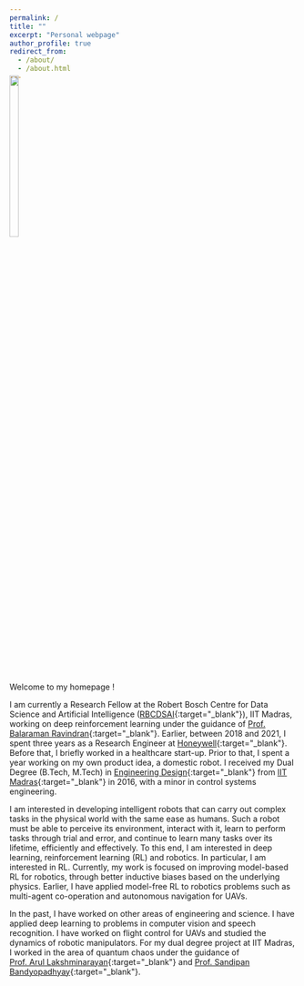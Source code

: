```yaml
---
permalink: /
title: ""
excerpt: "Personal webpage"
author_profile: true
redirect_from: 
  - /about/
  - /about.html
---
```

<p style="margin-top:-5%">
<img src="https://adi3e08.github.io/images/profile_picture.jpg" width="18%" height="27%"/>
</p>
Welcome to my homepage !

I am currently a Research Fellow at the Robert Bosch Centre for Data Science and Artificial Intelligence ([RBCDSAI](https://rbcdsai.iitm.ac.in/){:target="_blank"}), IIT Madras, working on deep reinforcement learning under the guidance of [Prof. Balaraman Ravindran](https://www.cse.iitm.ac.in/~ravi/){:target="_blank"}. Earlier, between 2018 and 2021, I spent three years as a Research Engineer at [Honeywell](https://www.honeywell.com){:target="_blank"}. Before that, I briefly worked in a healthcare start-up. Prior to that, I spent a year working on my own product idea, a domestic robot. I received my Dual Degree (B.Tech, M.Tech) in [Engineering Design](https://ed.iitm.ac.in){:target="_blank"} from [IIT Madras](https://www.iitm.ac.in/){:target="_blank"} in 2016, with a minor in control systems engineering.

I am interested in developing intelligent robots that can carry out complex tasks in the physical world with the same ease as humans. Such a robot must be able to perceive its environment, interact with it, learn to perform tasks through trial and error, and continue to learn many tasks over its lifetime, efficiently and effectively. To this end, I am interested in deep learning, reinforcement learning (RL) and robotics. In particular, I am interested in RL. Currently, my work is focused on improving model-based RL for robotics, through better inductive biases based on the underlying physics. Earlier, I have applied model-free RL to robotics problems such as multi-agent co-operation and autonomous navigation for UAVs.

In the past, I have worked on other areas of engineering and science. I have applied deep learning to problems in computer vision and speech recognition. I have worked on flight control for UAVs and studied the dynamics of robotic manipulators. For my dual degree project at IIT Madras, I worked in the area of quantum chaos under the guidance of <br> [Prof. Arul Lakshminarayan](https://physics.iitm.ac.in/~arul/index.html){:target="_blank"} and [Prof. Sandipan Bandyopadhyay](https://ed.iitm.ac.in/~sandipan/){:target="_blank"}.
